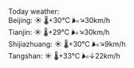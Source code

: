 Today weather:  
Beijing: ☀️   🌡️+30°C 🌬️↘30km/h  
Tianjin: ☀️   🌡️+29°C 🌬️↘30km/h  
Shijiazhuang: ☀️   🌡️+30°C 🌬️↘9km/h  
Tangshan: ☀️   🌡️+33°C 🌬️↓22km/h  
